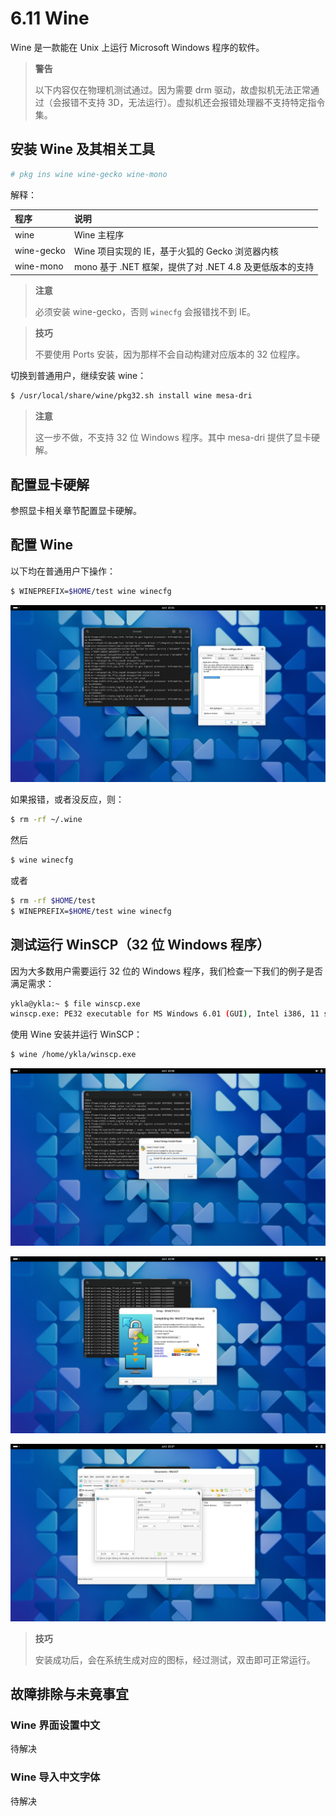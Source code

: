 # 6.11 Wine

Wine 是一款能在 Unix 上运行 Microsoft Windows 程序的软件。

>**警告**
>
>以下内容仅在物理机测试通过。因为需要 drm 驱动，故虚拟机无法正常通过（会报错不支持 3D，无法运行）。虚拟机还会报错处理器不支持特定指令集。

## 安装 Wine 及其相关工具


```sh
# pkg ins wine wine-gecko wine-mono
```

解释：

|程序|说明|
|:---|:---|
|wine|Wine 主程序|
|wine-gecko|Wine 项目实现的 IE，基于火狐的 Gecko 浏览器内核 |
|wine-mono|mono 基于 .NET 框架，提供了对 .NET 4.8 及更低版本的支持|

>**注意**
>
>必须安装 wine-gecko，否则 `winecfg` 会报错找不到 IE。

>**技巧**
>
>不要使用 Ports 安装，因为那样不会自动构建对应版本的 32 位程序。

切换到普通用户，继续安装 wine：

```sh
$ /usr/local/share/wine/pkg32.sh install wine mesa-dri
```

>**注意**
>
>这一步不做，不支持 32 位 Windows 程序。其中 mesa-dri 提供了显卡硬解。

## 配置显卡硬解

参照显卡相关章节配置显卡硬解。

## 配置 Wine

以下均在普通用户下操作：

```sh
$ WINEPREFIX=$HOME/test wine winecfg
```

![](../.gitbook/assets/wine1.png)

如果报错，或者没反应，则：

```sh
$ rm -rf ~/.wine
```

然后

```sh
$ wine winecfg
```

或者

```sh
$ rm -rf $HOME/test
$ WINEPREFIX=$HOME/test wine winecfg
```

## 测试运行 WinSCP（32 位 Windows 程序）

因为大多数用户需要运行 32 位的 Windows 程序，我们检查一下我们的例子是否满足需求：

```sh
ykla@ykla:~ $ file winscp.exe
winscp.exe: PE32 executable for MS Windows 6.01 (GUI), Intel i386, 11 sections
```

使用 Wine 安装并运行 WinSCP：

```sh
$ wine /home/ykla/winscp.exe
```

![](../.gitbook/assets/wine2.png)

![](../.gitbook/assets/wine4.png)

![](../.gitbook/assets/wine3.png)

>**技巧**
>
>安装成功后，会在系统生成对应的图标，经过测试，双击即可正常运行。

## 故障排除与未竟事宜

### Wine 界面设置中文

待解决

### Wine 导入中文字体

待解决


